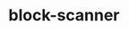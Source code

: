 # block-scanner
<!-- 
기존 진료기록에 대한 문제들을 해결하기 위해, DID 기술을 도입하여 진료기록보관과 신원정보의 주권을 개개인에게 부여합니다.

## 프로젝트 페이지
### [1. 배포된 웹 페이지](https://dmrs-b910d.web.app)
### [2. 클라이언트 레포지토리](https://github.com/sjhong98/did-client-web)
### [3. 프로젝트 설명 페이지](https://bit.ly/viviviviviid-dmrs)

---


## 미리보기
![Workflow](images/DID.png)
[상세설명 바로가기](https://github.com/viviviviviid/did-medical-record-management/tree/dev?tab=readme-ov-file#did-workflow)

---


## 용어정리

- DID (탈중앙화 신원증명 : Decentralized Identity)
    - 개인의 데이터를 중앙화된 기관을 거치지 않으면서도 검증이 가능하게 하는 개념.
    - [W3C DID Spec](https://www.w3.org/TR/did-core/)

- Claim
    - 전체데이터의 각 단위 데이터 입니다.
    - 예를 들어 디지털 신원 정보에서 이름, 생년월일, 성별 등과 각각의 값을 페어로 claim이라 불림.
    - [W3C VC Claims](https://www.w3.org/TR/vc-data-model/#claims)

- Verifiable Credential (VC)
    - 발급자, 유효기한, 검증에 사용되는 발급자의 공개키 등과  claim 의 집합과 서명을 포함하는 검증 가능한 Credential 입니다.
    - 위변조가 불가능하며 예로 휴대폰본인인증, 전자신분증 등 신원인증이 있습니다.
    - 발급자가 사용자의 정보를 인증하여 발급하고 사용자에게 전달됩니다.
    - [W3C VC Credential](https://www.w3.org/TR/vc-data-model/#credentials)
    
- Verifiable Presentation (VP)
    - 하나 이상의 Verifiable Credential 과 소유자의 공개키와 서명을 포함하는 검증 가능한 Presentation 입니다.
    - 소유자가 발급자에게서 발급 받은 credential 을 검증자에게 제출 시 사용됩니다.
    - [W3C VC Presentation](https://www.w3.org/TR/vc-data-model/#presentations)

- Holder
    - 하나 또는 그 이상의 VC(검증가능한 자격증명)을 소유하고 있는 개체로, VC 중 공유하고 싶은 내용을 선정하여 VP를 생성합니다.
    - 본 프로젝트에서는 환자에 해당됩니다.

- Issuer
    - VC를 생성하는 개체로 특정 주체와 VC를 연결하고 이를 소유자에게 전달하는 역할을 담당합니다.
    - 본 프로젝트에서는 진료기록관리협회에 해당됩니다.

- Verifier
    - Holder에게 검증 가능한 VP를 전달받아 Holder가 소유한 VC에 특정한 특성을 가지고 있는지 확인하는 개체입니다.
    - 본 프로젝트에서는 의사에 해당됩니다.

-  DID Registry (검증가능한 데이터 저장소 : Verifiable data registry)
    -  Issuer 식별자, 키 및 관련 데이터를 생성 또는 검증하는 중재 시스템. 보통 하나 이상의 시스템이 활용됩니다. (예, 분산원장, 탈중앙 DB, 정부 ID DB 등)

---

## DID Workflow

![Workflow](images/DID.png)

1. 환자(Holder)는 진료기록협회에 VC 발급 요청을 합니다.
2. 협회(Issuer)는 DID Registry 컨트랙트의 VC 발급 함수를 호출하여, 블록체인 상에 협회가 환자 이름의 VC를 발급했다는 사실을 기록합니다.
3. 환자에게 VC를 전달합니다.
4. 환자는 공유하고 싶은 VC들을 선택하여 VP로 변환시킨 후, 의사(Verifier)에게 QR코드의 형태로 VP를 전달합니다.
5. 의사는 VP가 유효한지 확인하기 위해, DID Registry 컨트랙트의 VP 검증 함수를 호출합니다.
6. 의사는 컨트랙트의 반환값으로 VP 유효성 검사 결과를 받습니다.
7. 이때 6번의 값이 참이라면, VP를 복호화하여 의사의 화면에 환자의 신원정보와 진료기록들을 띄워주게 됩니다.


## Appendix

1. 진료기록협회 Address : 0x3Fe7DB4707200ecDe7d4788b805f2256E3bC4867
2. ERC-1056 DID Registry Contract : 0xdCa7EF03e98e0DC2B855bE647C39ABe984fcF21B
3. 이용중인 블록체인 : Ethereum Gorile Network -->
